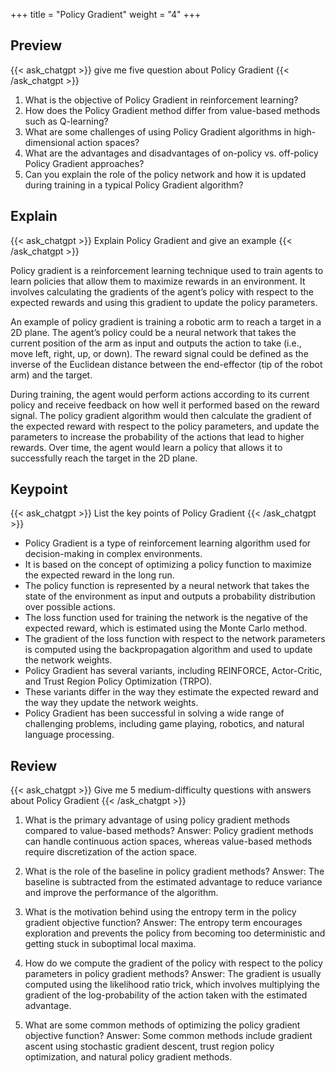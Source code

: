 +++
title = "Policy Gradient"
weight = "4"
+++
## Preview
{{< ask_chatgpt >}}
give me five question about Policy Gradient
{{< /ask_chatgpt >}}

1. What is the objective of Policy Gradient in reinforcement learning? 
2. How does the Policy Gradient method differ from value-based methods such as Q-learning? 
3. What are some challenges of using Policy Gradient algorithms in high-dimensional action spaces? 
4. What are the advantages and disadvantages of on-policy vs. off-policy Policy Gradient approaches? 
5. Can you explain the role of the policy network and how it is updated during training in a typical Policy Gradient algorithm?   

## Explain
{{< ask_chatgpt >}}
Explain Policy Gradient and give an example
{{< /ask_chatgpt >}}

Policy gradient is a reinforcement learning technique used to train agents to learn policies that allow them to maximize rewards in an environment. It involves calculating the gradients of the agent’s policy with respect to the expected rewards and using this gradient to update the policy parameters.

An example of policy gradient is training a robotic arm to reach a target in a 2D plane. The agent’s policy could be a neural network that takes the current position of the arm as input and outputs the action to take (i.e., move left, right, up, or down). The reward signal could be defined as the inverse of the Euclidean distance between the end-effector (tip of the robot arm) and the target.

During training, the agent would perform actions according to its current policy and receive feedback on how well it performed based on the reward signal. The policy gradient algorithm would then calculate the gradient of the expected reward with respect to the policy parameters, and update the parameters to increase the probability of the actions that lead to higher rewards. Over time, the agent would learn a policy that allows it to successfully reach the target in the 2D plane.   

## Keypoint
{{< ask_chatgpt >}}
List the key points of Policy Gradient
{{< /ask_chatgpt >}}

- Policy Gradient is a type of reinforcement learning algorithm used for decision-making in complex environments.
- It is based on the concept of optimizing a policy function to maximize the expected reward in the long run.
- The policy function is represented by a neural network that takes the state of the environment as input and outputs a probability distribution over possible actions.
- The loss function used for training the network is the negative of the expected reward, which is estimated using the Monte Carlo method.
- The gradient of the loss function with respect to the network parameters is computed using the backpropagation algorithm and used to update the network weights.
- Policy Gradient has several variants, including REINFORCE, Actor-Critic, and Trust Region Policy Optimization (TRPO).
- These variants differ in the way they estimate the expected reward and the way they update the network weights.
- Policy Gradient has been successful in solving a wide range of challenging problems, including game playing, robotics, and natural language processing.   

## Review
{{< ask_chatgpt >}}
Give me 5 medium-difficulty questions with answers about Policy Gradient
{{< /ask_chatgpt >}}

1. What is the primary advantage of using policy gradient methods compared to value-based methods?
Answer: Policy gradient methods can handle continuous action spaces, whereas value-based methods require discretization of the action space.

2. What is the role of the baseline in policy gradient methods? 
Answer: The baseline is subtracted from the estimated advantage to reduce variance and improve the performance of the algorithm.

3. What is the motivation behind using the entropy term in the policy gradient objective function?
Answer: The entropy term encourages exploration and prevents the policy from becoming too deterministic and getting stuck in suboptimal local maxima.

4. How do we compute the gradient of the policy with respect to the policy parameters in policy gradient methods?
Answer: The gradient is usually computed using the likelihood ratio trick, which involves multiplying the gradient of the log-probability of the action taken with the estimated advantage.

5. What are some common methods of optimizing the policy gradient objective function? 
Answer: Some common methods include gradient ascent using stochastic gradient descent, trust region policy optimization, and natural policy gradient methods.   

